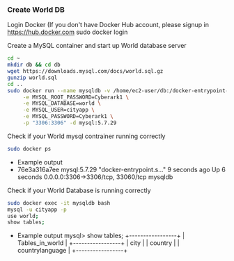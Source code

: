 ### Create World DB
Login Docker (If you don't have Docker Hub account, please signup in https://hub.docker.com
sudo docker login


Create a MySQL container and start up World database server

```bash
cd ~
mkdir db && cd db
wget https://downloads.mysql.com/docs/world.sql.gz
gunzip world.sql 
cd ..
sudo docker run --name mysqldb -v /home/ec2-user/db:/docker-entrypoint-initdb.d \
     -e MYSQL_ROOT_PASSWORD=Cyberark1 \
     -e MYSQL_DATABASE=world \
     -e MYSQL_USER=cityapp \
     -e MYSQL_PASSWORD=Cyberark1 \
     -p "3306:3306" -d mysql:5.7.29
```

Check if your World mysql contrainer running correctly
```bash
sudo docker ps
```
- Example output
- 76e3a316a7ee        mysql:5.7.29        "docker-entrypoint.s…"   9 seconds ago       Up 6 seconds        0.0.0.0:3306->3306/tcp, 33060/tcp   mysqldb 

Check if your World Database is running correctly
```bash
sudo docker exec -it mysqldb bash 
mysql -u cityapp -p 
use world; 
show tables; 
```
- Example output
mysql> show tables;
+-----------------+
| Tables_in_world |
+-----------------+
| city            |
| country         |
| countrylanguage |
+-----------------+


